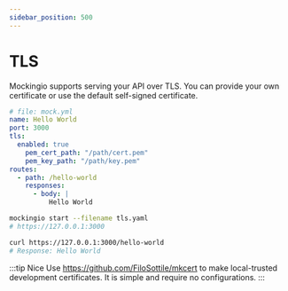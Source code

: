 ```yaml
---
sidebar_position: 500
---
```


# TLS

Mockingio supports serving your API over TLS. You can provide your own certificate or use the default self-signed certificate.

```yaml title="tls.yaml"
# file: mock.yml
name: Hello World
port: 3000
tls:
  enabled: true
    pem_cert_path: "/path/cert.pem"
    pem_key_path: "/path/key.pem"
routes:
  - path: /hello-world
    responses:
      - body: |
          Hello World
```

```bash
mockingio start --filename tls.yaml
# https://127.0.0.1:3000

curl https://127.0.0.1:3000/hello-world
# Response: Hello World
```

:::tip Nice
Use https://github.com/FiloSottile/mkcert to make local-trusted development certificates. It is simple and require no configurations.
:::